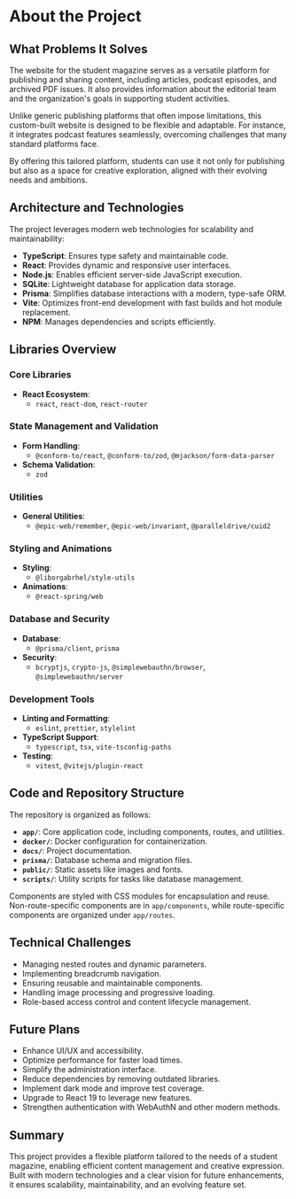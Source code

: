 # About the Project

## What Problems It Solves
The website for the student magazine serves as a versatile platform for publishing and sharing content, including articles, podcast episodes, and archived PDF issues. It also provides information about the editorial team and the organization's goals in supporting student activities.

Unlike generic publishing platforms that often impose limitations, this custom-built website is designed to be flexible and adaptable. For instance, it integrates podcast features seamlessly, overcoming challenges that many standard platforms face.

By offering this tailored platform, students can use it not only for publishing but also as a space for creative exploration, aligned with their evolving needs and ambitions.

## Architecture and Technologies
The project leverages modern web technologies for scalability and maintainability:
- **TypeScript**: Ensures type safety and maintainable code.
- **React**: Provides dynamic and responsive user interfaces.
- **Node.js**: Enables efficient server-side JavaScript execution.
- **SQLite**: Lightweight database for application data storage.
- **Prisma**: Simplifies database interactions with a modern, type-safe ORM.
- **Vite**: Optimizes front-end development with fast builds and hot module replacement.
- **NPM**: Manages dependencies and scripts efficiently.

## Libraries Overview

### Core Libraries
- **React Ecosystem**:
  - `react`, `react-dom`, `react-router`

### State Management and Validation
- **Form Handling**:
  - `@conform-to/react`, `@conform-to/zod`, `@mjackson/form-data-parser`
- **Schema Validation**:
  - `zod`

### Utilities
- **General Utilities**:
  - `@epic-web/remember`, `@epic-web/invariant`, `@paralleldrive/cuid2`

### Styling and Animations
- **Styling**:
  - `@liborgabrhel/style-utils`
- **Animations**:
  - `@react-spring/web`

### Database and Security
- **Database**:
  - `@prisma/client`, `prisma`
- **Security**:
  - `bcryptjs`, `crypto-js`, `@simplewebauthn/browser`, `@simplewebauthn/server`

### Development Tools
- **Linting and Formatting**:
  - `eslint`, `prettier`, `stylelint`
- **TypeScript Support**:
  - `typescript`, `tsx`, `vite-tsconfig-paths`
- **Testing**:
  - `vitest`, `@vitejs/plugin-react`

## Code and Repository Structure
The repository is organized as follows:
- **`app/`**: Core application code, including components, routes, and utilities.
- **`docker/`**: Docker configuration for containerization.
- **`docs/`**: Project documentation.
- **`prisma/`**: Database schema and migration files.
- **`public/`**: Static assets like images and fonts.
- **`scripts/`**: Utility scripts for tasks like database management.

Components are styled with CSS modules for encapsulation and reuse. Non-route-specific components are in `app/components`, while route-specific components are organized under `app/routes`.

## Technical Challenges
- Managing nested routes and dynamic parameters.
- Implementing breadcrumb navigation.
- Ensuring reusable and maintainable components.
- Handling image processing and progressive loading.
- Role-based access control and content lifecycle management.

## Future Plans
- Enhance UI/UX and accessibility.
- Optimize performance for faster load times.
- Simplify the administration interface.
- Reduce dependencies by removing outdated libraries.
- Implement dark mode and improve test coverage.
- Upgrade to React 19 to leverage new features.
- Strengthen authentication with WebAuthN and other modern methods.

## Summary
This project provides a flexible platform tailored to the needs of a student magazine, enabling efficient content management and creative expression. Built with modern technologies and a clear vision for future enhancements, it ensures scalability, maintainability, and an evolving feature set.
